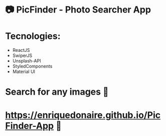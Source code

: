 #  📷 PicFinder - Photo Searcher App

# Tecnologies: 

- ReactJS <br/>
- SwiperJS <br/>
- Unsplash-API <br/>
- StyledComponents <br/>
- Material UI <br/>

# Search for any images 🔎 

# https://enriquedonaire.github.io/PicFinder-App 🔎 

